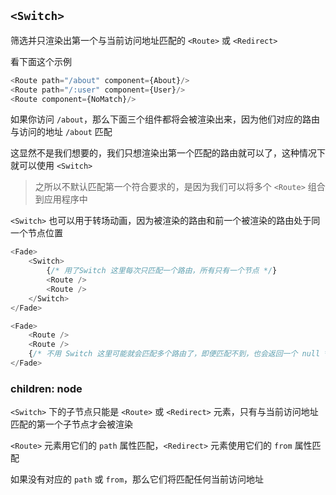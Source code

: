## `<Switch>`

筛选并只渲染出第一个与当前访问地址匹配的 `<Route>` 或 `<Redirect>`

看下面这个示例

```js
<Route path="/about" component={About}/>
<Route path="/:user" component={User}/>
<Route component={NoMatch}/>
```

如果你访问 `/about`，那么下面三个组件都将会被渲染出来，因为他们对应的路由与访问的地址 `/about` 匹配

这显然不是我们想要的，我们只想渲染出第一个匹配的路由就可以了，这种情况下就可以使用 `<Switch>`

> 之所以不默认匹配第一个符合要求的，是因为我们可以将多个 `<Route>` 组合到应用程序中

`<Switch>` 也可以用于转场动画，因为被渲染的路由和前一个被渲染的路由处于同一个节点位置

```js
<Fade>
    <Switch>
        {/* 用了Switch 这里每次只匹配一个路由，所有只有一个节点 */}
        <Route />
        <Route />
    </Switch>
</Fade>

<Fade>
    <Route />
    <Route />
    {/* 不用 Switch 这里可能就会匹配多个路由了，即便匹配不到，也会返回一个 null */}
</Fade>
```

### children: node

`<Switch>` 下的子节点只能是 `<Route>` 或 `<Redirect>` 元素，只有与当前访问地址匹配的第一个子节点才会被渲染

`<Route>` 元素用它们的 `path` 属性匹配，`<Redirect>` 元素使用它们的 `from` 属性匹配

如果没有对应的 `path` 或 `from`，那么它们将匹配任何当前访问地址
